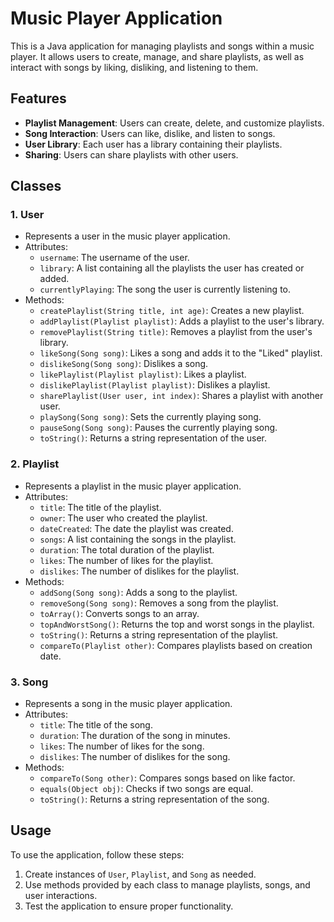 # Music Player Application

This is a Java application for managing playlists and songs within a music player. It allows users to create, manage, and share playlists, as well as interact with songs by liking, disliking, and listening to them.

## Features

- **Playlist Management**: Users can create, delete, and customize playlists.
- **Song Interaction**: Users can like, dislike, and listen to songs.
- **User Library**: Each user has a library containing their playlists.
- **Sharing**: Users can share playlists with other users.

## Classes

### 1. User
- Represents a user in the music player application.
- Attributes:
  - `username`: The username of the user.
  - `library`: A list containing all the playlists the user has created or added.
  - `currentlyPlaying`: The song the user is currently listening to.
- Methods:
  - `createPlaylist(String title, int age)`: Creates a new playlist.
  - `addPlaylist(Playlist playlist)`: Adds a playlist to the user's library.
  - `removePlaylist(String title)`: Removes a playlist from the user's library.
  - `likeSong(Song song)`: Likes a song and adds it to the "Liked" playlist.
  - `dislikeSong(Song song)`: Dislikes a song.
  - `likePlaylist(Playlist playlist)`: Likes a playlist.
  - `dislikePlaylist(Playlist playlist)`: Dislikes a playlist.
  - `sharePlaylist(User user, int index)`: Shares a playlist with another user.
  - `playSong(Song song)`: Sets the currently playing song.
  - `pauseSong(Song song)`: Pauses the currently playing song.
  - `toString()`: Returns a string representation of the user.

### 2. Playlist
- Represents a playlist in the music player application.
- Attributes:
  - `title`: The title of the playlist.
  - `owner`: The user who created the playlist.
  - `dateCreated`: The date the playlist was created.
  - `songs`: A list containing the songs in the playlist.
  - `duration`: The total duration of the playlist.
  - `likes`: The number of likes for the playlist.
  - `dislikes`: The number of dislikes for the playlist.
- Methods:
  - `addSong(Song song)`: Adds a song to the playlist.
  - `removeSong(Song song)`: Removes a song from the playlist.
  - `toArray()`: Converts songs to an array.
  - `topAndWorstSong()`: Returns the top and worst songs in the playlist.
  - `toString()`: Returns a string representation of the playlist.
  - `compareTo(Playlist other)`: Compares playlists based on creation date.

### 3. Song
- Represents a song in the music player application.
- Attributes:
  - `title`: The title of the song.
  - `duration`: The duration of the song in minutes.
  - `likes`: The number of likes for the song.
  - `dislikes`: The number of dislikes for the song.
- Methods:
  - `compareTo(Song other)`: Compares songs based on like factor.
  - `equals(Object obj)`: Checks if two songs are equal.
  - `toString()`: Returns a string representation of the song.

## Usage

To use the application, follow these steps:

1. Create instances of `User`, `Playlist`, and `Song` as needed.
2. Use methods provided by each class to manage playlists, songs, and user interactions.
3. Test the application to ensure proper functionality.

